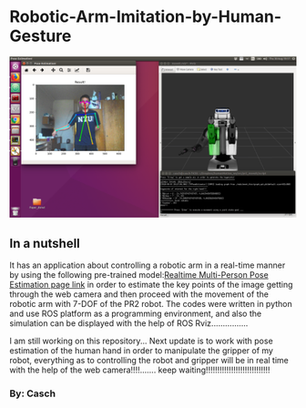 # Robotic-Arm-Imitation-by-Human-Gesture
![inferent_result](/image/1.png)
## In a nutshell 
It has an application about controlling a robotic arm in a real-time manner by using the following pre-trained model:[Realtime Multi-Person Pose Estimation page link](https://github.com/ZheC/Realtime_Multi-Person_Pose_Estimation) in order to estimate the key points of the image getting through the web camera and then proceed with the movement of the robotic arm with 7-DOF of the PR2 robot.
The codes were written in python and use ROS platform as a programming environment, and also the simulation can be displayed with the help of ROS Rviz................


I am still working on this repository... Next update is to work with pose estimation of the human hand in order to manipulate the gripper of my robot, everything as to controlling the robot and gripper will be in real time with the help of the web camera!!!!....... keep waiting!!!!!!!!!!!!!!!!!!!!!!!!!!!!


### By: Casch

